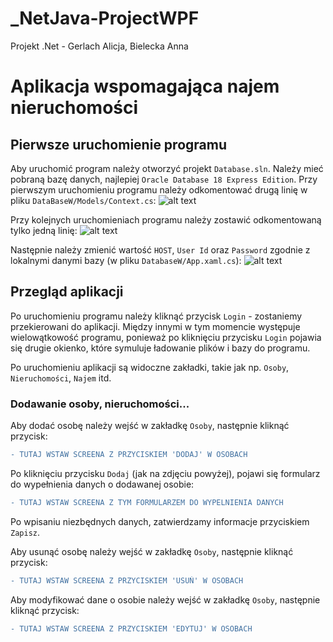 # _NetJava-ProjectWPF
Projekt .Net - Gerlach Alicja, Bielecka Anna

<h1>Aplikacja wspomagająca najem nieruchomości</h1>

<h2>Pierwsze uruchomienie programu</h2>

Aby uruchomić program należy otworzyć projekt ```Database.sln```. Należy mieć pobraną bazę danych, najlepiej ```Oracle Database 18 Express Edition```. Przy pierwszym uruchomieniu programu należy odkomentować drugą linię w pliku ```DataBaseW/Models/Context.cs```:
![alt text](https://github.com/ABielecka/_NetJava-ProjectWPF/blob/master/screenshots/firstUncomment.PNG)

Przy kolejnych uruchomieniach programu należy zostawić odkomentowaną tylko jedną linię:
![alt text](https://github.com/ABielecka/_NetJava-ProjectWPF/blob/master/screenshots/secondUncomment.PNG)

Następnie należy zmienić wartość ```HOST```, ```User Id``` oraz ```Password``` zgodnie z lokalnymi danymi bazy (w pliku ```DatabaseW/App.xaml.cs```):
![alt text](https://github.com/ABielecka/_NetJava-ProjectWPF/blob/master/screenshots/changeConString.PNG)

<h2>Przegląd aplikacji</h2>

Po uruchomieniu programu należy kliknąć przycisk ```Login``` - zostaniemy przekierowani do aplikacji. Między innymi w tym momencie występuje wielowątkowość programu, ponieważ po kliknięciu przycisku ```Login``` pojawia się drugie okienko, które symuluje ładowanie plików i bazy do programu.

Po uruchomieniu aplikacji są widoczne zakładki, takie jak np. ```Osoby```, ```Nieruchomości```, ```Najem``` itd.

<h3>Dodawanie osoby, nieruchomości...</h3>

Aby dodać osobę należy wejść w zakładkę ```Osoby```, następnie kliknąć przycisk:
```diff
- TUTAJ WSTAW SCREENA Z PRZYCISKIEM 'DODAJ' W OSOBACH
```
Po kliknięciu przycisku ```Dodaj``` (jak na zdjęciu powyżej), pojawi się formularz do wypełnienia danych o dodawanej osobie:
```diff
- TUTAJ WSTAW SCREENA Z TYM FORMULARZEM DO WYPELNIENIA DANYCH
```
Po wpisaniu niezbędnych danych, zatwierdzamy informacje przyciskiem ```Zapisz```.

Aby usunąć osobę należy wejść w zakładkę ```Osoby```, następnie kliknąć przycisk: 
```diff
- TUTAJ WSTAW SCREENA Z PRZYCISKIEM 'USUŃ' W OSOBACH
```
Aby modyfikować dane o osobie należy wejść w zakładkę ```Osoby```, następnie kliknąć przycisk:
```diff
- TUTAJ WSTAW SCREENA Z PRZYCISKIEM 'EDYTUJ' W OSOBACH
```
